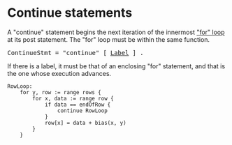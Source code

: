 # Continue statements

A "continue" statement begins the next iteration of the innermost ["for" loop](/Statements/for_statements.html) at its post statement. The "for" loop must be within the same function.

<pre>
<a id="ContinueStmt">ContinueStmt</a> = "continue" [ <a href="/Statements/labeled_statements.html#Label">Label</a> ] .
</pre>

If there is a label, it must be that of an enclosing "for" statement, and that is the one whose execution advances.

    RowLoop:
        for y, row := range rows {
            for x, data := range row {
                if data == endOfRow {
                    continue RowLoop
                }
                row[x] = data + bias(x, y)
            }
        }